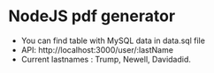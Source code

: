 # NodeJS pdf generator
* You can find table with MySQL data in data.sql file
* API: http://localhost:3000/user/:lastName
* Current lastnames : Trump, Newell, Davidadid.

